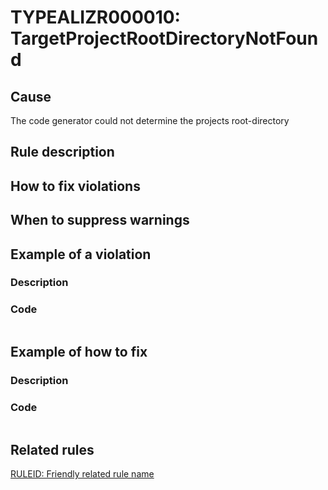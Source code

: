 # TYPEALIZR000010: TargetProjectRootDirectoryNotFound

## Cause
The code generator could not determine the projects root-directory

## Rule description

## How to fix violations

## When to suppress warnings

## Example of a violation

### Description

### Code

```
```

## Example of how to fix

### Description

### Code

```
```

## Related rules

[RULEID: Friendly related rule name](https://github.com/your-account/your-repo/blob/master/docs/reference/RULEID_FriendlyRelatedRuleName.md)